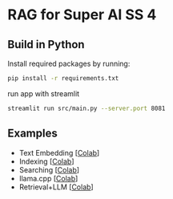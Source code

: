 # RAG for Super AI SS 4


## Build in Python 

Install required packages by running:
```sh
pip install -r requirements.txt
```
run app with streamlit 
```sh
streamlit run src/main.py --server.port 8081
```

## Examples

- Text Embedding [[Colab](https://colab.research.google.com/github/9meo/RAG-for-SuperAI/blob/main/notebook/1.text-embedding.ipynb)]
- Indexing [[Colab](https://colab.research.google.com/github/9meo/RAG-for-SuperAI/blob/main/notebook/2.indexing.ipynb)]
- Searching [[Colab](https://colab.research.google.com/github/9meo/RAG-for-SuperAI/blob/main/notebook/3.searching.ipynb)]
- llama.cpp [[Colab](https://colab.research.google.com/github/9meo/RAG-for-SuperAI/blob/main/notebook/4.llamacpp.ipynb)]
- Retrieval+LLM [[Colab](https://colab.research.google.com/github/9meo/RAG-for-SuperAI/blob/main/notebook/5.retrieval+llm.ipynb)]



